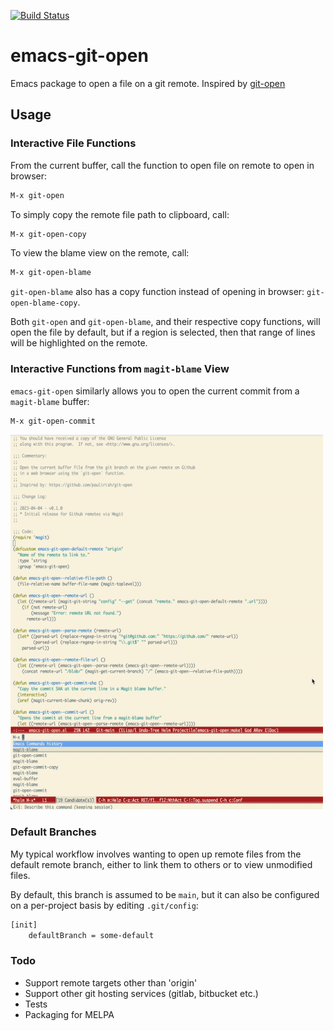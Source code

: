 [![Build Status](https://github.com/tombonan/emacs-git-open/workflows/CI/badge.svg)](https://github.com/tombonan/emacs-git-open/actions)

# emacs-git-open

Emacs package to open a file on a git remote. Inspired by [git-open](https://github.com/paulirish/git-open)

## Usage

### Interactive File Functions

From the current buffer, call the function to open file on remote to open in browser:

```el
M-x git-open
```

To simply copy the remote file path to clipboard, call:

```el
M-x git-open-copy
```

To view the blame view on the remote, call:
```el
M-x git-open-blame
```

`git-open-blame` also has a copy function instead of opening in browser: `git-open-blame-copy`.

Both `git-open` and `git-open-blame`, and their respective copy functions, will open the file by default,
but if a region is selected, then that range of lines will be highlighted on the remote.


### Interactive Functions from `magit-blame` View


`emacs-git-open` similarly allows you to open the current commit from a `magit-blame` buffer:

```el
M-x git-open-commit
```

<img src="./git-open-commit-usage.gif" alt="Git Open Commit Usage" width="500" height="600">

### Default Branches

My typical workflow involves wanting to open up remote files from the default remote branch, either
to link them to others or to view unmodified files.

By default, this branch is assumed to be `main`, but it can also be configured on a per-project
basis by editing `.git/config`:

```bash
[init]
    defaultBranch = some-default
```

### Todo
- Support remote targets other than 'origin'
- Support other git hosting services (gitlab, bitbucket etc.)
- Tests
- Packaging for MELPA
